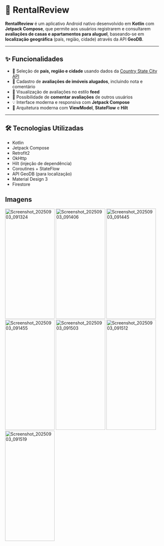 # 🏡 RentalReview

**RentalReview** é um aplicativo Android nativo desenvolvido em **Kotlin** com **Jetpack Compose**, que permite aos usuários registrarem e consultarem **avaliações de casas e apartamentos para aluguel**, baseando-se em **localização geográfica** (país, região, cidade) através da API **GeoDB**.

---

## ✨ Funcionalidades

- 📍 Seleção de **país, região e cidade** usando dados da [Country State City API](https://countrystatecity.in/)
- 📝 Cadastro de **avaliações de imóveis alugados**, incluindo nota e comentário
- 💬 Visualização de avaliações no estilo **feed**
- 💭 Possibilidade de **comentar avaliações** de outros usuários
- 💡 Interface moderna e responsiva com **Jetpack Compose**
- 🔄 Arquitetura moderna com **ViewModel**, **StateFlow** e **Hilt**

---

## 🛠️ Tecnologias Utilizadas

- Kotlin
- Jetpack Compose
- Retrofit2
- OkHttp
- Hilt (injeção de dependência)
- Coroutines + StateFlow
- API GeoDB (para localização)
- Material Design 3
- Firestore

## Imagens
<img width="162" height="360" alt="Screenshot_20250903_091324" src="https://github.com/user-attachments/assets/4bd90b07-7b37-463a-b229-f1663f789efe" />
<img width="162" height="360" alt="Screenshot_20250903_091406" src="https://github.com/user-attachments/assets/2da3b26e-fecf-4773-b35a-41a30d3b3f18" />
<img width="162" height="360" alt="Screenshot_20250903_091445" src="https://github.com/user-attachments/assets/1d1103a8-afb1-4e4c-96ac-67d3fa1f5f1b" />
<img width="162" height="360" alt="Screenshot_20250903_091455" src="https://github.com/user-attachments/assets/4752dd68-8718-4668-832f-3dedd3961803" />
<img width="162" height="360" alt="Screenshot_20250903_091503" src="https://github.com/user-attachments/assets/638db863-a026-4fbe-a8b6-fb296d610207" />
<img width="162" height="360" alt="Screenshot_20250903_091512" src="https://github.com/user-attachments/assets/fb92802e-41ab-4baf-9863-1cb8042cb3f0" />
<img width="162" height="360" alt="Screenshot_20250903_091519" src="https://github.com/user-attachments/assets/502079d8-22f9-4b80-bd5f-01428c734d3f" />

